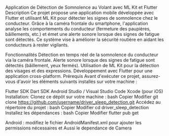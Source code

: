 Application de Détection de Somnolence au Volant avec ML Kit et Flutter
Description
Ce projet propose une application mobile développée avec Flutter et utilisant ML Kit pour détecter les signes de somnolence chez le conducteur. Grâce à la caméra frontale du smartphone, l'application analyse les comportements du conducteur (fermeture des paupières, bâillements, etc.) et émet une alerte sonore lorsque des signes de fatigue sont détectés. Ce système vise à améliorer la sécurité routière en aidant les conducteurs à rester vigilants.

Fonctionnalités
Détection en temps réel de la somnolence du conducteur via la caméra frontale.
Alerte sonore lorsque des signes de fatigue sont détectés (bâillement, yeux fermés).
Utilisation de ML Kit pour la détection des visages et des expressions.
Développement avec Flutter pour une application cross-platform.
Prérequis
Avant d'exécuter ce projet, assurez-vous d'avoir les éléments suivants installés sur votre machine :

Flutter SDK
Dart SDK
Android Studio / Visual Studio Code
Xcode (pour iOS)
Installation:
  Clonez ce dépôt sur votre machine :
bash
Copier
Modifier
git clone https://github.com/username/driver_sleep_detection.git
Accédez au répertoire du projet :
bash
Copier
Modifier
cd driver_sleep_detection
Installez les dépendances :
bash
Copier
Modifier
flutter pub get


Android : modifiez le fichier AndroidManifest.xml pour ajouter les permissions nécessaires et Aussi le dependance de Camera 
